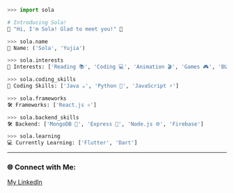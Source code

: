 ```python
>>> import sola

# Introducing Sola!
🎉 "Hi, I'm Sola! Glad to meet you!" 🎉

>>> sola.name
👤 Name: ('Sola', 'Yujia')

>>> sola.interests
🌟 Interests: ['Reading 📚', 'Coding 💻', 'Animation 🎬', 'Games 🎮', 'BUNNY 🐰']

>>> sola.coding_skills
🚀 Coding Skills: ['Java ☕️', 'Python 🐍', 'JavaScript ⚡️']

>>> sola.frameworks
🛠️ Frameworks: ['React.js ⚛️']

>>> sola.backend_skills
🛠️ Backend: ['MongoDB 🍃', 'Express 🚂', 'Node.js 🌐', 'Firebase']

>>> sola.learning
💻 Currently Learning: ['Flutter', 'Dart']
```

---

### 🌐 Connect with Me:

[My LinkedIn](https://www.linkedin.com/in/yujia-chen-886920253/)

<!--
**Sola0404/Sola0404** is a ✨ _special_ ✨ repository because its `README.md` (this file) appears on your GitHub profile.

Here are some ideas to get you started:

- 🔭 I’m currently working on ...
- 🌱 I’m currently learning ...
- 👯 I’m looking to collaborate on ...
- 🤔 I’m looking for help with ...
- 💬 Ask me about ...
- 📫 How to reach me: ...
- 😄 Pronouns: ...
- ⚡ Fun fact: ...
-->
